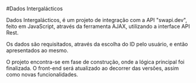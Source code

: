 #Dados Intergalácticos

Dados Intergalácticos, é um projeto de integração com a API "swapi.dev", feito em JavaScript,  através da ferramenta AJAX, utilizando a interface API Rest. 

Os dados são requisitados, através da escolha do ID pelo usuário, e então apresentados ao mesmo. 

O projeto encontra-se em fase de construção, onde a lógica principal foi finalizada. O front-end será atualizado ao decorrer das versões, assim como novas funcionalidades.